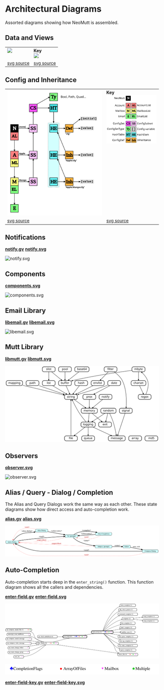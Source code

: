 # Architectural Diagrams

Assorted diagrams showing how NeoMutt is assembled.

## Data and Views

<table>
  <tr>
    <td valign="top"><img width="750" src="arch.svg"></td>
    <td valign="top"><b>Key</b><br><img width="250" src="arch-key.svg"></td>
  </tr>
  <tr>
    <td valign="top"><a href="arch.svg">svg source</a></td>
    <td valign="top"><a href="arch-key.svg">svg source</a></td>
  </tr>
</table>

## Config and Inheritance

<table>
  <tr>
    <td valign="top"><img width="500" src="config-arch.svg"></td>
    <td valign="top"><b>Key</b><br><img width="250" src="config-arch-key.svg"></td>
  </tr>
  <tr>
    <td valign="top"><a href="config-arch.svg">svg source</a></td>
    <td valign="top"><a href="config-arch-key.svg">svg source</a></td>
  </tr>
</table>

## Notifications

**[notify.gv](notify.gv)** **[notify.svg](notify.svg)**

![notify.svg](notify.svg)

## Components

**[components.svg](components.svg)**

![components.svg](components.svg)

## Email Library

**[libemail.gv](libemail.gv)** **[libemail.svg](libemail.svg)**

![libemail.svg](libemail.svg)

## Mutt Library

**[libmutt.gv](libmutt.gv)** **[libmutt.svg](libmutt.svg)**

![libmutt.svg](libmutt.svg)

## Observers

**[observer.svg](observer.svg)**

![observer.svg](observer.svg)

## Alias / Query - Dialog / Completion

The Alias and Query Dialogs work the same way as each other.
These state diagrams show how direct access and auto-completion work.

**[alias.gv](alias.gv)** **[alias.svg](alias.svg)**

![alias.svg](alias.svg)

## Auto-Completion

Auto-completion starts deep in the `enter_string()` function.
This function diagram shows all the callers and dependencies.

**[enter-field.gv](enter-field.gv)** **[enter-field.svg](enter-field.svg)**

![enter-field](enter-field.svg)

![enter-field-key](enter-field-key.svg)

**[enter-field-key.gv](enter-field-key.gv)** **[enter-field-key.svg](enter-field-key.svg)**


